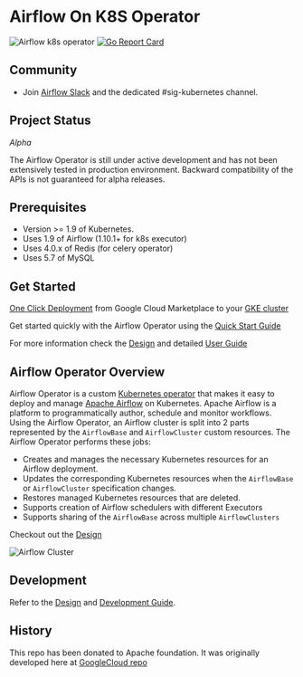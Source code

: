 <!--
 Licensed to the Apache Software Foundation (ASF) under one or more
 contributor license agreements.  See the NOTICE file distributed with
 this work for additional information regarding copyright ownership.
 The ASF licenses this file to You under the Apache License, Version 2.0
 (the "License"); you may not use this file except in compliance with
 the License.  You may obtain a copy of the License at

    http://www.apache.org/licenses/LICENSE-2.0

 Unless required by applicable law or agreed to in writing, software
 distributed under the License is distributed on an "AS IS" BASIS,
 WITHOUT WARRANTIES OR CONDITIONS OF ANY KIND, either express or implied.
 See the License for the specific language governing permissions and
 limitations under the License.
 -->

# Airflow On K8S Operator
![Airflow k8s operator](https://github.com/apache/airflow-on-k8s-operator/workflows/Airflow%20k8s%20operator/badge.svg?branch=master)
[![Go Report Card](https://goreportcard.com/badge/github.com/apache/airflow-on-k8s-operator)](https://goreportcard.com/report/github.com/apache/airflow-on-k8s-operator)


## Community

* Join [Airflow Slack](https://apache-airflow-slack.herokuapp.com) and the dedicated #sig-kubernetes channel.

## Project Status

*Alpha*

The Airflow Operator is still under active development and has not been extensively tested in production environment. Backward compatibility of the APIs is not guaranteed for alpha releases.

## Prerequisites
* Version >= 1.9 of Kubernetes.
* Uses 1.9 of Airflow (1.10.1+ for k8s executor)
* Uses 4.0.x of Redis (for celery operator)
* Uses 5.7 of MySQL

## Get Started

[One Click Deployment](https://console.cloud.google.com/marketplace/details/google/airflow-operator) from Google Cloud Marketplace to your [GKE cluster](https://cloud.google.com/kubernetes-engine/)

Get started quickly with the Airflow Operator using the [Quick Start Guide](docs/quickstart.md)

For more information check the [Design](docs/design.md) and detailed [User Guide](docs/userguide.md)

## Airflow Operator Overview
Airflow Operator is a custom [Kubernetes operator](https://coreos.com/blog/introducing-operators.html) that makes it easy to deploy and manage [Apache Airflow](https://airflow.apache.org/) on Kubernetes. Apache Airflow is a platform to programmatically author, schedule and monitor workflows. Using the Airflow Operator, an Airflow cluster is split into 2 parts represented by the `AirflowBase` and `AirflowCluster` custom resources.
The Airflow Operator performs these jobs:
* Creates and manages the necessary Kubernetes resources for an Airflow deployment.
* Updates the corresponding Kubernetes resources when the `AirflowBase` or `AirflowCluster` specification changes.
* Restores managed Kubernetes resources that are deleted.
* Supports creation of Airflow schedulers with different Executors
* Supports sharing of the `AirflowBase` across multiple `AirflowClusters`

Checkout out the [Design](docs/design.md)

![Airflow Cluster](docs/airflow-cluster.png)


## Development

Refer to the [Design](docs/design.md) and [Development Guide](docs/development.md).

## History
This repo has been donated to Apache foundation.
It was originally developed here at [GoogleCloud repo](https://github.com/GoogleCloudPlatform/airflow-operator)
